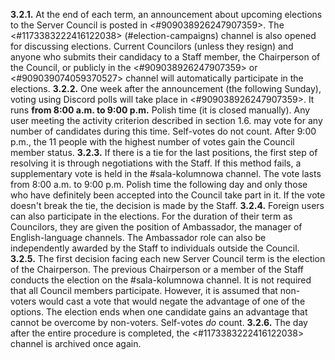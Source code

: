**3.2.1.** At the end of each term, an announcement about upcoming elections to the Server Council is posted in <#909038926247907359>. The <#1173383222416122038> (#election-campaigns) channel is also opened for discussing elections. Current Councilors (unless they resign) and anyone who submits their candidacy to a Staff member, the Chairperson of the Council, or publicly in the <#909038926247907359> or ⁠<#909039074059370527> channel will automatically participate in the elections.
**3.2.2.** One week after the announcement (the following Sunday), voting using Discord polls will take place in <#909038926247907359>. It runs __from 8:00 a.m. to 9:00 p.m.__ Polish time (it is closed  manually). Any user meeting the activity criterion described in section 1.6. may vote for any number of candidates during this time. Self-votes do not count. After 9:00 p.m., the 11 people with the highest number of votes gain the Council member status.
**3.2.3.** If there is a tie for the last positions, the first step of resolving it is through negotiations with the Staff. If this method fails, a supplementary vote is held in the #sala-kolumnowa channel. The vote lasts from 8:00 a.m. to 9:00 p.m. Polish time the following day and only those who have definitely been accepted into the Council take part in it. If the vote doesn't break the tie, the decision is made by the Staff.
**3.2.4.** Foreign users can also participate in the elections. For the duration of their term as Councilors, they are given the position of Ambassador, the manager of English-language channels. The Ambassador role can also be independently awarded by the Staff to individuals outside the Council.
**3.2.5.** The first decision facing each new Server Council term is the election of the Chairperson. The previous Chairperson or a member of the Staff conducts the election on the #sala-kolumnowa channel. It is not required that all Council members participate. However, it is assumed that non-voters would cast a vote that would negate the advantage of one of the options. The election ends when one candidate gains an advantage that cannot be overcome by non-voters. Self-votes *do* count.
**3.2.6.** The day after the entire procedure is completed, the <#1173383222416122038> channel is archived once again.

